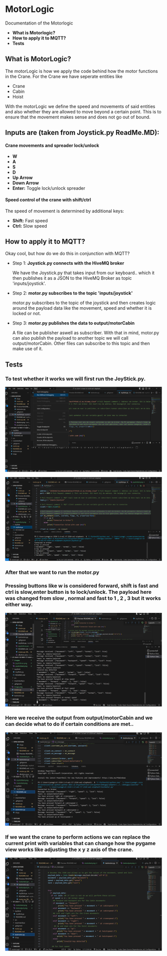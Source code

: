 # MotorLogic 

Documentation of the Motorlogic
* **What is Motorlogic?**
* **How to apply it to MQTT?**
* **Tests**

## What is MotorLogic?
The motorLogic is how we apply the code behind how the motor functions in the Crane. For the Crane we have seperate entities like
* Crane
* Cabin
* Hoist

With the motorLogic we define the speed and movements of said entities and also whether they are allowed to move beyond a certain point. This is to ensure that the movement makes sense and does not go out of bound.

## Inputs are (taken from Joystick.py ReadMe.MD):
#### Crane movements and spreader lock/unlock

- **W**
- **A**
- **S**
- **D**
- **Up Arrow**
- **Down Arrow**
- **Enter:** Toggle lock/unlock spreader

#### Speed control of the crane with shift/ctrl

The speed of movement is determined by additional keys:

- **Shift:** Fast speed
- **Ctrl:** Slow speed

## How to apply it to MQTT?
Okay cool, but how do we do this in conjunction with MQTT?

* Step 1: **Joystick.py connects with the HiveMQ broker**

    We have the Joystick.py that takes input from our keyboard.. which it then publishes it as a JSON to the HiveMQ Broker as topic 'inputs/joystick'. 

* Step 2: **motor.py subscribes to the topic 'inputs/joystick'**

    motor.py subscribes to the topic of the joystick and then creates logic around the payload data like the movement, speed and whether it is locked or not.

* Step 3: **motor.py publishes the data to output/motorCabin**

    A file can be publisher aswell as subscriber. With that in mind, motor.py can also publish the payload to another topic we will call output/motorCabin. Other files can subscribe to this topic and then make use of it.

## Tests
### To test whether it works we will first run the JoyStick.py.

![Running the JoyStick.py](images/joystickrun.png)

![Testing the Joystick.py](images/joysticktest.png)

### After that we want to run the motor.py
### Pressing buttons like w is considered forward, shift is fast and ctrl is slow,enter button is to lock/unlock. The payload here was changed from slow , normal and fast to 1 , 2 , 3 but it works either way.

![Testing the motor.py](images/motortest.png)

### Here we receive the output from output/motorCabin and we can decide what to do if certain conditions are met..

![Testing the output](images/testoutput.png)

### If we want the crane to perform actions we can replace the current print with variables that can change how the pygame view works like adjusting the x y z axis of the crane.

![code of if statements](images/actions.png)
